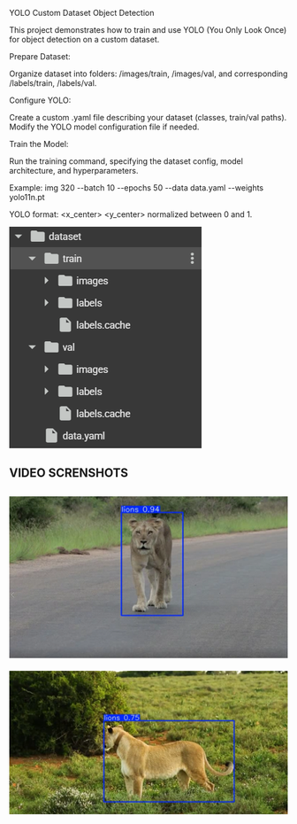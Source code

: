 YOLO Custom Dataset Object Detection

This project demonstrates how to train and use YOLO (You Only Look Once) for object detection on a custom dataset.

Prepare Dataset:

Organize dataset into folders: /images/train, /images/val, and corresponding /labels/train, /labels/val.

Configure YOLO:

Create a custom .yaml file describing your dataset (classes, train/val paths).
Modify the YOLO model configuration file if needed.

Train the Model:

Run the training command, specifying the dataset config, model architecture, and hyperparameters.

Example: img 320 --batch 10 --epochs 50 --data data.yaml --weights yolo11n.pt

YOLO format: <class> <x_center> <y_center> <width> <height> normalized between 0 and 1.

![Sample Path](path.PNG)


VIDEO SCRENSHOTS
------------------------
![Sample Result](lion_1.png)
------------------------
![Sample Result](lion_2.png)
